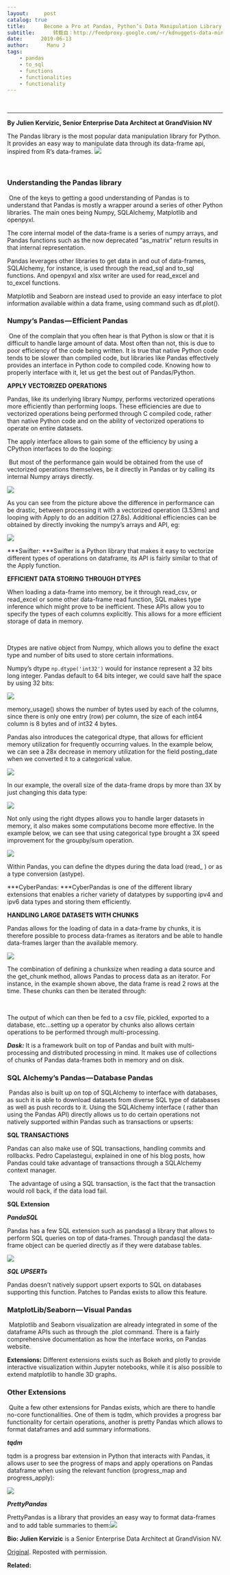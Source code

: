 ```yaml
---
layout:     post
catalog: true
title:      Become a Pro at Pandas, Python’s Data Manipulation Library
subtitle:      转载自：http://feedproxy.google.com/~r/kdnuggets-data-mining-analytics/~3/9-NpqlKQrDs/pro-pandas-python-library.html
date:      2019-06-13
author:      Manu J
tags:
    - pandas
    - to_sql
    - functions
    - functionalities
    - functionality
---
```



  
 





---

**By Julien Kervizic, Senior Enterprise Data Architect at GrandVision NV**

The Pandas library is the most popular data manipulation library for Python. It provides an easy way to manipulate data through its data-frame api, inspired from R’s data-frames.
![](https://cdn-images-1.medium.com/max/1600/0*UAKmqEnb3YsEUTdt)


 

### Understanding the Pandas library

 One of the keys to getting a good understanding of Pandas is to understand that Pandas is mostly a wrapper around a series of other Python libraries. The main ones being Numpy, SQLAlchemy, Matplotlib and openpyxl.

The core internal model of the data-frame is a series of numpy arrays, and Pandas functions such as the now deprecated “as_matrix” return results in that internal representation.

Pandas leverages other libraries to get data in and out of data-frames, SQLAlchemy, for instance, is used through the read_sql and to_sql functions. And openpyxl and xlsx writer are used for read_excel and to_excel functions.

Matplotlib and Seaborn are instead used to provide an easy interface to plot information available within a data frame, using command such as df.plot().

### Numpy’s Pandas — Efficient Pandas

 One of the complain that you often hear is that Python is slow or that it is difficult to handle large amount of data. Most often than not, this is due to poor efficiency of the code being written. It is true that native Python code tends to be slower than compiled code, but libraries like Pandas effectively provides an interface in Python code to compiled code. Knowing how to properly interface with it, let us get the best out of Pandas/Python.

**APPLY VECTORIZED OPERATIONS**

Pandas, like its underlying library Numpy, performs vectorized operations more efficiently than performing loops. These efficiencies are due to vectorized operations being performed through C compiled code, rather than native Python code and on the ability of vectorized operations to operate on entire datasets.

The apply interface allows to gain some of the efficiency by using a CPython interfaces to do the looping:

 But most of the performance gain would be obtained from the use of vectorized operations themselves, be it directly in Pandas or by calling its internal Numpy arrays directly.

![](https://cdn-images-1.medium.com/max/1600/1*UDC7VcnsXfj7TogGhuehcQ.png)


As you can see from the picture above the difference in performance can be drastic, between processing it with a vectorized operation (3.53ms) and looping with Apply to do an addition (27.8s). Additional efficiencies can be obtained by directly invoking the numpy’s arrays and API, eg:

![](https://cdn-images-1.medium.com/max/1600/1*bu3xXqvYix8zexDeyPZ6ng.png)


***Swifter: ***Swifter is a Python library that makes it easy to vectorize different types of operations on dataframe, its API is fairly similar to that of the Apply function.

**EFFICIENT DATA STORING THROUGH DTYPES**

When loading a data-frame into memory, be it through read_csv, or read_excel or some other data-frame read function, SQL makes type inference which might prove to be inefficient. These APIs allow you to specify the types of each columns explicitly. This allows for a more efficient storage of data in memory.

 

Dtypes are native object from Numpy, which allows you to define the exact type and number of bits used to store certain informations.

Numpy’s dtype `np.dtype('int32')` would for instance represent a 32 bits long integer. Pandas default to 64 bits integer, we could save half the space by using 32 bits:

![](https://cdn-images-1.medium.com/max/1600/1*eeQIq0OxBe-cFCCoRXOv_g.png)


memory_usage() shows the number of bytes used by each of the columns, since there is only one entry (row) per column, the size of each int64 column is 8 bytes and of int32 4 bytes.

Pandas also introduces the categorical dtype, that allows for efficient memory utilization for frequently occurring values. In the example below, we can see a 28x decrease in memory utilization for the field posting_date when we converted it to a categorical value.

![](https://cdn-images-1.medium.com/max/1600/1*GyHzfFz4LWzDOhYQlJVk-w.png)


In our example, the overall size of the data-frame drops by more than 3X by just changing this data type:

![](https://cdn-images-1.medium.com/max/1600/1*L08FdO7t-cIBYwm1G_400A.png)


Not only using the right dtypes allows you to handle larger datasets in memory, it also makes some computations become more effective. In the example below, we can see that using categorical type brought a 3X speed improvement for the groupby/sum operation.

![](https://cdn-images-1.medium.com/max/1600/1*Qrh3j_cvDiIsP_5Ww0AbEQ.png)


Within Pandas, you can define the dtypes during the data load (read_ ) or as a type conversion (astype).

***CyberPandas: ***CyberPandas is one of the different library extensions that enables a richer variety of datatypes by supporting ipv4 and ipv6 data types and storing them efficiently.

**HANDLING LARGE DATASETS WITH CHUNKS**

Pandas allows for the loading of data in a data-frame by chunks, it is therefore possible to process data-frames as iterators and be able to handle data-frames larger than the available memory.

![](https://cdn-images-1.medium.com/max/1600/1*_fQbL-ztltYCtPcX6HQcCA.png)


The combination of defining a chunksize when reading a data source and the get_chunk method, allows Pandas to process data as an iterator. For instance, in the example shown above, the data frame is read 2 rows at the time. These chunks can then be iterated through:

 

The output of which can then be fed to a csv file, pickled, exported to a database, etc…setting up a operator by chunks also allows certain operations to be performed through multi-processing.

***Dask:*** It is a framework built on top of Pandas and built with multi-processing and distributed processing in mind. It makes use of collections of chunks of Pandas data-frames both in memory and on disk.

### SQL Alchemy’s Pandas — Database Pandas

 Pandas also is built up on top of SQLAlchemy to interface with databases, as such it is able to download datasets from diverse SQL type of databases as well as push records to it. Using the SQLAlchemy interface ( rather than using the Pandas API) directly allows us to do certain operations not natively supported within Pandas such as transactions or upserts:

**SQL TRANSACTIONS**

Pandas can also make use of SQL transactions, handling commits and rollbacks. Pedro Capelastegui, explained in one of his blog posts, how Pandas could take advantage of transactions through a SQLAlchemy context manager.

 The advantage of using a SQL transaction, is the fact that the transaction would roll back, if the data load fail.

**SQL Extension**

***PandaSQL***

Pandas has a few SQL extension such as pandasql a library that allows to perform SQL queries on top of data-frames. Through pandasql the data-frame object can be queried directly as if they were database tables.

![](https://cdn-images-1.medium.com/max/1600/1*5KiPBCIqO1gPXlT_OVaZJA.png)


***SQL UPSERTs***

Pandas doesn’t natively support upsert exports to SQL on databases supporting this function. Patches to Pandas exists to allow this feature.

### MatplotLib/Seaborn — Visual Pandas

 Matplotlib and Seaborn visualization are already integrated in some of the dataframe APIs such as through the .plot command. There is a fairly comprehensive documentation as how the interface works, on Pandas website.

**Extensions:** Different extensions exists such as Bokeh and plotly to provide interactive visualization within Jupyter notebooks, while it is also possible to extend matplotlib to handle 3D graphs.

### Other Extensions

 Quite a few other extensions for Pandas exists, which are there to handle no-core functionalities. One of them is tqdm, which provides a progress bar functionality for certain operations, another is pretty Pandas which allows to format dataframes and add summary informations.

***tqdm***

tqdm is a progress bar extension in Python that interacts with Pandas, it allows user to see the progress of maps and apply operations on Pandas dataframe when using the relevant function (progress_map and progress_apply):

![](https://cdn-images-1.medium.com/max/1600/1*b1R7Zjx3OtnrHEYkuudFNw.png)


***PrettyPandas***

PrettyPandas is a library that provides an easy way to format data-frames and to add table summaries to them:![](https://cdn-images-1.medium.com/max/1600/1*6TA0ynwAqpEJMSn6T7O_vw.png)


**Bio: Julien Kervizic** is a Senior Enterprise Data Architect at GrandVision NV.

[Original](https://medium.com/analytics-and-data/become-a-pro-at-pandas-pythons-data-manipulation-library-264351b586b1). Reposted with permission.

**Related:**







 


